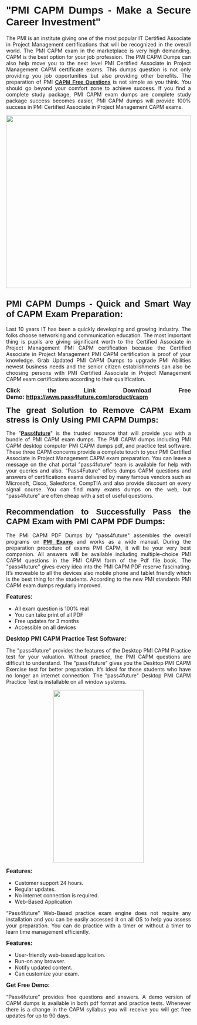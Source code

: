 
<h1 style="text-align: justify;"><span style="font-family:Tahoma,Geneva,sans-serif;"><strong>"PMI CAPM Dumps - Make a Secure Career Investment"</strong></span></h1>

<p style="text-align: justify;">The PMI is an institute giving one of the most popular IT Certified Associate in Project Management certifications that will be recognized in the overall world. The PMI CAPM exam in the marketplace is very high demanding. CAPM is the best option for your job profession. The PMI CAPM Dumps can also help move you to the next level PMI Certified Associate in Project Management CAPM certificate exams. This dumps question is not only providing you job opportunities but also providing other benefits. The preparation of PMI <span style="font-family:Tahoma,Geneva,sans-serif;"><strong><a href="https://www.pass4future.com/questions/pmi/capm">CAPM Free Questions</a></strong></span> is not simple as you think. You should go beyond your comfort zone to achieve success. If you find a complete study package, PMI CAPM exam dumps are complete study package success becomes easier, PMI CAPM dumps will provide 100% success in PMI Certified Associate in Project Management CAPM exams.</p>

<p style="text-align: justify;"><a href="https://www.pass4future.com/product/capm"><img alt="" src="https://lh3.googleusercontent.com/pw/AM-JKLVhEO4I138wJzOepD3laGU-R1M7eT-OTYdow6pCESip26lSeaxxzS9BVWUKuzj1e3L_MoxCfVgBEvV8ODwl1LGzlZbt6HJm3NXXplPwnYiBfuYM_eQCcVVRMaAwHdsl3AhHOZS-up7mzwmd4i4EpEGq=w1112-h625-no?authuser=0" style="width: 100%; height: 470px;" /></a></p>

<h2 style="text-align: justify;"><span style="font-size:24px;"><strong><span style="font-family:Tahoma,Geneva,sans-serif;">PMI CAPM Dumps - Quick and Smart Way of CAPM Exam Preparation:</span></strong></span></h2>

<p style="text-align: justify;">Last 10 years IT has been a quickly developing and growing industry. The folks choose networking and communication education. The most important thing is pupils are giving significant worth to the Certified Associate in Project Management PMI CAPM certification because the Certified Associate in Project Management PMI CAPM certification is proof of your knowledge. Grab Updated PMI CAPM Dumps to upgrade PMI Abilities newest business needs and the senior citizen establishments can also be choosing persons with PMI Certified Associate in Project Management CAPM exam certifications according to their qualification.</p>

<p style="text-align: justify;"><strong><span style="font-family:Lucida Sans Unicode,Lucida Grande,sans-serif;"><span style="font-size:16px;">Click the Link Download Free Demo: <a href="https://www.pass4future.com/product/capm">https://www.pass4future.com/product/capm</a></span></span></strong></p>

<p style="text-align: justify;"><strong><span style="font-size:22px;"><span style="font-family:Tahoma,Geneva,sans-serif;">The great Solution to Remove CAPM Exam stress is Only Using PMI CAPM Dumps:</span></span></strong></p>

<p style="text-align: justify;">The "<span style="font-family:Lucida Sans Unicode,Lucida Grande,sans-serif;"><a href="https://www.pass4future.com/"><strong>Pass4future</strong></a></span>" is the trusted resource that will provide you with a bundle of PMI CAPM exam dumps. The PMI CAPM dumps including PMI CAPM desktop computer PMI CAPM dumps pdf, and practice test software. These three CAPM concerns provide a complete touch to your PMI Certified Associate in Project Management CAPM exam preparation. You can leave a message on the chat portal "pass4future" team is available for help with your queries and also. “Pass4Future” offers dumps CAPM questions and answers of certifications exams delivered by many famous vendors such as Microsoft, Cisco, Salesforce, CompTIA and also provide discount on every signal course. You can find many exams dumps on the web, but “pass4future” are often cheap with a set of useful questions.</p>

<h3 style="text-align: justify;"><span style="font-size:22px;"><strong><span style="font-family:Tahoma,Geneva,sans-serif;">Recommendation to Successfully Pass the CAPM Exam with PMI CAPM PDF Dumps:</span></strong></span></h3>

<p style="text-align: justify;">The PMI CAPM PDF Dumps by "pass4future" assembles the overall programs on <span style="font-family:Lucida Sans Unicode,Lucida Grande,sans-serif;"><strong><a href="https://www.pass4future.com/pmi">PMI Exams</a></strong></span> and works as a wide manual. During the preparation procedure of exams PMI CAPM, it will be your very best companion. All answers will be available including multiple-choice PMI CAPM questions in the PMI CAPM form of the Pdf file book. The "pass4future" gives every idea into the PMI CAPM PDF reserve fascinating. It’s moveable to all the devices also mobile phone and tablet friendly which is the best thing for the students. According to the new PMI standards PMI CAPM exam dumps regularly improved.</p>

<p style="text-align: justify;"><span style="font-family:Lucida Sans Unicode,Lucida Grande,sans-serif;"><span style="font-size:16px;"><strong>Features:</strong></span></span></p>

<ul>
	<li style="text-align: justify;">All exam question is 100% real</li>
	<li style="text-align: justify;">You can take print of all PDF</li>
	<li style="text-align: justify;">Free updates for 3 months </li>
	<li style="text-align: justify;">Accessible on all devices</li>
</ul>

<p style="text-align: justify;"><span style="font-family:Tahoma,Geneva,sans-serif;"><span style="font-size:16px;"><strong>Desktop PMI CAPM Practice Test Software:</strong></span></span></p>

<p style="text-align: justify;">The "pass4future" provides the features of the Desktop PMI CAPM Practice test for your valuation. Without practice, the PMI CAPM questions are difficult to understand. The "pass4future" gives you the Desktop PMI CAPM Exercise test for better preparation. It’s ideal for those students who have no longer an internet connection. The "pass4future" Desktop PMI CAPM Practice Test is installable on all window systems.</p>

<p style="text-align: center;"><a href="https://www.pass4future.com/product/capm"><img alt="" src="https://lh3.googleusercontent.com/pw/AM-JKLV3yUm3jiqqIo1xIsj1VJ_UeysYexQY-pRYO0rIFl3vg11QZioN-gzffpw2AfKqFynWuvoXOreWrWS0swpr4xmOSWfwII2jvatteuqrfxiWGFBSHPiZUCoi33jqeymK5dmu-0enyX6tayRCAMHw05jv=s625-no?authuser=0" style="width: 70%; height: 470px;" /></a></p>

<p style="text-align: justify;"><span style="font-size:16px;"><span style="font-family:Lucida Sans Unicode,Lucida Grande,sans-serif;"><strong>Features:</strong></span></span></p>

<ul>
	<li style="text-align: justify;">Customer support 24 hours. </li>
	<li style="text-align: justify;">Regular updates. </li>
	<li style="text-align: justify;">No internet connection is required.</li>
	<li style="text-align: justify;">Web-Based Application</li>
</ul>

<p style="text-align: justify;">“Pass4future” Web-Based practice exam engine does not require any installation and you can be easily accessed it on all OS to help you assess your preparation. You can do practice with a timer or without a timer to learn time management efficiently.</p>

<p style="text-align: justify;"><strong><span style="font-size:16px;"><span style="font-family:Lucida Sans Unicode,Lucida Grande,sans-serif;">Features:</span></span></strong></p>

<ul>
	<li style="text-align: justify;">User-friendly web-based application.</li>
	<li style="text-align: justify;">Run-on any browser. </li>
	<li style="text-align: justify;">Notify updated content.</li>
	<li style="text-align: justify;">Can customize your exam.</li>
</ul>

<p style="text-align: justify;"><span style="font-size:16px;"><span style="font-family:Lucida Sans Unicode,Lucida Grande,sans-serif;"><strong>Get Free Demo:</strong></span></span></p>

<p style="text-align: justify;">“Pass4future” provides free questions and answers. A demo version of CAPM dumps is available in both pdf format and practice tests. Whenever there is a change in the CAPM syllabus you will receive you will get free updates for up to 90 days. </p>

